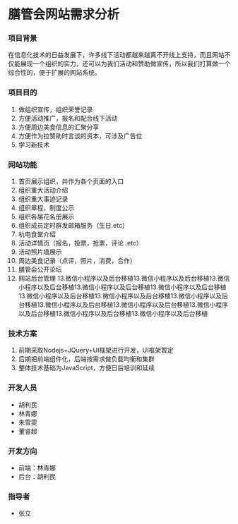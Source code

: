 # 膳管会网站需求分析

### 项目背景

在信息化技术的日益发展下，许多线下活动都越来越离不开线上支持，而且网站不仅能展现一个组织的实力，还可以为我们活动和赞助做宣传，所以我们打算做一个综合性的，便于扩展的网站系统。

### 项目目的

1. 做组织宣传，组织荣誉记录
2. 方便活动推广，报名和配合线下活动
3. 方便周边美食信息的汇聚分享
4. 方便作为拉赞助时言谈的资本，可涉及广告位
5. 学习新技术


### 网站功能

1. 首页展示组织，并作为各个页面的入口
2. 组织重大活动介绍
3. 组织重大事迹记录
4. 组织章程，制度公示
5. 组织各届花名册展示
6. 组织成员定时群发邮箱服务（生日.etc）
7. 杭电食堂介绍
8. 活动详情页（报名，投票，抢票，评论 .etc）
9. 活动照片墙展示
10. 周边美食记录（点评，照片，消费，合作）
11. 膳管会公开论坛
12. 网站后台管理
13.微信小程序以及后台移植13.微信小程序以及后台移植13.微信小程序以及后台移植13.微信小程序以及后台移植13.微信小程序以及后台移植13.微信小程序以及后台移植13.微信小程序以及后台移植13.微信小程序以及后台移植13.微信小程序以及后台移植13.微信小程序以及后台移植13.微信小程序以及后台移植13.微信小程序以及后台移植13.微信小程序以及后台移植



### 技术方案

1. 前期采取Nodejs+JQuery+UI框架进行开发，UI框架暂定
2. 后期把前端组件化，后端按需求做负载均衡和集群
3. 整体技术基础为JavaScript，方便日后培训和延续



### 开发人员

- 胡利民
- 林青娜
- 朱雪雯
- 董睿超


### 开发方向

- 前端：林青娜
- 后台：胡利民


### 指导者

- 张立






